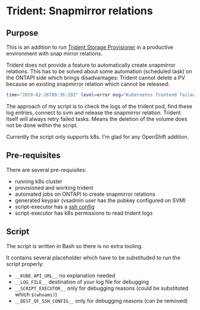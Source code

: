 Trident: Snapmirror relations
=============================

## Purpose
This is an addition to run [Trident Storage Provisioner](https://github.com/netapp/trident) in a productive environment with snap mirror relations.

Trident does not provide a feature to automatically create snapmirror relations. This has to be solved about some automation (scheduled task) on the ONTAPI side which brings disadvantages: Trident cannot delete a PV because an existing snapmirror relation which cannot be released:
```bash
time="2019-02-26T09:36:29Z" level=error msg="Kubernetes frontend failed to delete the volume for PV __PV_NAME__: error destroying volume __VOLUME_NAME__: API status: failed, Reason: Volume \"__VOLUME__NAME__\" in Vserver \"__SVM__\" is the source endpoint of one or more SnapMirror relationships. Before you delete the volume, you must release the source information of the SnapMirror relationships using \"snapmirror release\". To display the destinations to be used in the \"snapmirror release\" commands, use the \"snapmirror list-destinations -source-vserver __SVM__ -source-volume __VOLUME_NAME__\" command., Code: 18436. Will eventually retry, but volume and PV may need to be manually deleted."
```

The approach of my script is to check the logs of the trident pod, find these log entries, connect to svm and release the snapmirror relation. Trident itself will always retry failed tasks. Means the deletion of the volume does not be done within the script.

Currently the script only supports k8s. I'm glad for any OpenShift addition.

## Pre-requisites
There are several pre-requisites:
* running k8s cluster
* provisioned and working trident
* automated jobs on ONTAPI to create snapmirror relations
* generated keypair (vsadmin user has the pubkey configured on SVM)
* script-executor has a [ssh config](examples/ssh_config)
* script-executor has k8s permissions to read trident logs

## Script
The script is written in Bash so there is no extra tooling.

It contains several placeholder which have to be substituded to run the script properly:
* `__KUBE_API_URL__` no explanation needed
* `__LOG_FILE__` destination of your log file for debugging
* `__SCRIPT_EXECUTOR__` only for debugging reasons (could be substituted which `$(whoami)`)
* `__DEST_OF_SSH_CONFIG__` only for debugging reasons (can be removed)
